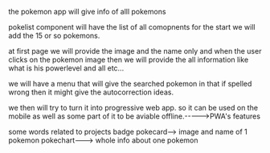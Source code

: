 the pokemon app will give info of alll pokemons

pokelist component will have the list of all comopnents
for the start we will add the 15 or so pokemons.


at first page we will provide the image and the name only and when the user clicks on the pokemon image then we will provide the all information like what is his powerlevel and all etc...


we will have a menu that will give the searched pokemon in that if spelled wrong then it might give the autocorrection ideas.


we then will try to turn it into  progressive web app. so it can be used on the mobile as well as some part of it  to be aviable offline.----->PWA's features

some words related to projects
badge
pokecard--> image and name of 1 pokemon
pokechart---> whole info about one pokemon